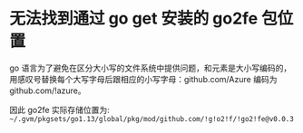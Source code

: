 # 无法找到通过 go get 安装的 go2fe 包位置

go 语言为了避免在区分大小写的文件系统中提供问题，<module>和<version>元素是大小写编码的，用感叹号替换每个大写字母后跟相应的小写字母：github.com/Azure 编码为 github.com/!azure。

因此 go2fe 实际存储位置为: `~/.gvm/pkgsets/go1.13/global/pkg/mod/github.com/!g!o2!f/!go2!fe@v0.0.3`
